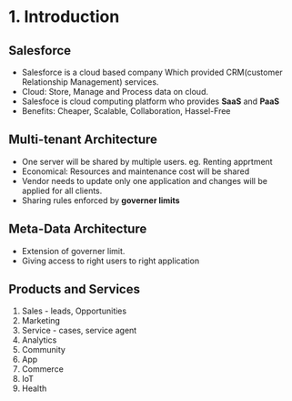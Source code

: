 # 1. Introduction

## Salesforce

- Salesforce is a cloud based company Which provided CRM(customer Relationship Management) services.
- Cloud: Store, Manage and Process data on cloud.
- Salesfoce is cloud computing platform who provides **SaaS** and **PaaS**
- Benefits: Cheaper, Scalable, Collaboration, Hassel-Free

## Multi-tenant Architecture

- One server will be shared by multiple users. eg. Renting apprtment
- Economical: Resources and maintenance cost will be shared
- Vendor needs to update only one application and changes will be applied for all clients.
- Sharing rules enforced by **governer limits**

## Meta-Data Architecture

- Extension of governer limit.
- Giving access to right users to right application

## Products and Services

1. Sales - leads, Opportunities
2. Marketing
3. Service - cases, service agent
4. Analytics
5. Community
6. App
7. Commerce
8. IoT
9. Health
